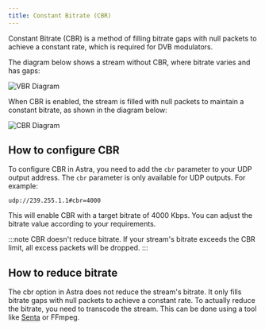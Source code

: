 ```yaml
---
title: Constant Bitrate (CBR)
---
```


Constant Bitrate (CBR) is a method of filling bitrate gaps with null packets to achieve a constant rate, which is required for DVB modulators.

The diagram below shows a stream without CBR, where bitrate varies and has gaps:

![VBR Diagram](https://cdn.cesbo.com/help/astra/delivery/udp/vbr.png)

When CBR is enabled, the stream is filled with null packets to maintain a constant bitrate, as shown in the diagram below:

![CBR Diagram](https://cdn.cesbo.com/help/astra/delivery/udp/cbr.png)

## How to configure CBR

To configure CBR in Astra, you need to add the `cbr` parameter to your UDP output address. The `cbr` parameter is only available for UDP outputs. For example:

`udp://239.255.1.1#cbr=4000`

This will enable CBR with a target bitrate of 4000 Kbps. You can adjust the bitrate value according to your requirements.

:::note
CBR doesn't reduce bitrate. If your stream's bitrate exceeds the CBR limit, all excess packets will be dropped.
:::

## How to reduce bitrate

The cbr option in Astra does not reduce the stream's bitrate. It only fills bitrate gaps with null packets to achieve a constant rate. To actually reduce the bitrate, you need to transcode the stream. This can be done using a tool like [Senta](https://senta.tv) or FFmpeg.
